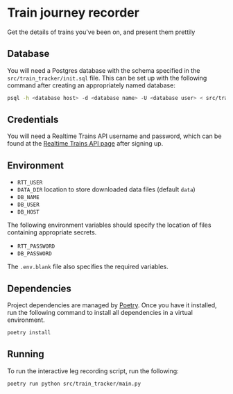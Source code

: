 # Train journey recorder

Get the details of trains you've been on, and present them prettily

## Database

You will need a Postgres database with the schema specified in the
`src/train_tracker/init.sql` file.
This can be set up with the following command after creating an
appropriately named database:

```sh
psql -h <database host> -d <database name> -U <database user> < src/train_tracker/init.sql
```

## Credentials

You will need a Realtime Trains API username and password, which can be found at the [Realtime Trains API page](https://api.rtt.io/) after signing up.

## Environment

- `RTT_USER`
- `DATA_DIR` location to store downloaded data files (default `data`)
- `DB_NAME`
- `DB_USER`
- `DB_HOST`

The following environment variables should specify the location of files
containing appropriate secrets.

- `RTT_PASSWORD`
- `DB_PASSWORD`

The `.env.blank` file also specifies the required variables.

## Dependencies

Project dependencies are managed by [Poetry](https://python-poetry.org/).
Once you have it installed, run the following command to install all
dependencies in a virtual environment.

```sh
poetry install
```

## Running

To run the interactive leg recording script, run the following:

```sh
poetry run python src/train_tracker/main.py
```
